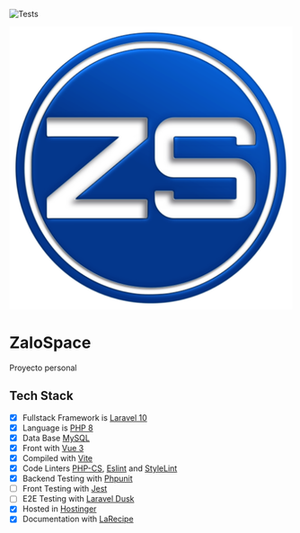 ![Tests](https://github.com/GonzaloGPF/zalospace/actions/workflows/1_run_tests.yml/badge.svg)

<img alt="ZaloSpace" src="./public/images/logo.png" width="600"/>

# ZaloSpace

Proyecto personal

## Tech Stack

- [x] Fullstack Framework is [Laravel 10](https://laravel.com/)
- [x] Language is [PHP 8](https://www.php.net/)
- [x] Data Base [MySQL](https://www.mysql.com/)
- [x] Front with [Vue 3](https://vuejs.org/)
- [x] Compiled with [Vite](https://laravel.com/docs/10.x/frontend#bundling-assets)
- [x] Code Linters [PHP-CS](https://github.com/squizlabs/PHP_CodeSniffer), [Eslint](https://eslint.org/) and [StyleLint](https://stylelint.io/)
- [x] Backend Testing with [Phpunit](https://phpunit.de/)
- [ ] Front Testing with [Jest](https://jestjs.io/)
- [ ] E2E Testing with [Laravel Dusk](https://laravel.com/docs/10.x/dusk)
- [x] Hosted in [Hostinger](https://www.hostinger.es/)
- [x] Documentation with [LaRecipe](https://larecipe.binarytorch.com.my/docs/)
